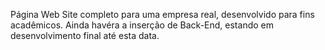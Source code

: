 Página Web Site completo para uma empresa real, desenvolvido para fins acadêmicos. Ainda havéra a inserção de Back-End, estando em desenvolvimento final até esta data.

